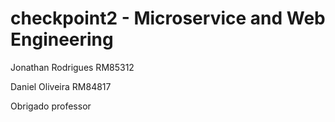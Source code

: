 # checkpoint2 - Microservice and Web Engineering
Jonathan Rodrigues RM85312

Daniel Oliveira RM84817

Obrigado professor

